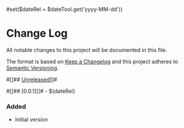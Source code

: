 #set($dateRel = $dateTool.get('yyyy-MM-dd'))
# Change Log
All notable changes to this project will be documented in this file.

The format is based on [Keep a Changelog](http://keepachangelog.com/)
and this project adheres to [Semantic Versioning](http://semver.org/).


#[[## [Unreleased]]]#

#[[## [0.0.1]]]# - ${dateRel}
### Added
- Initial version

[Unreleased]: https://github.com/plandes/clj-nlp-parse/compare/v0.0.1...HEAD
[0.0.2]: https://github.com/plandes/clj-nlp-parse/compare/v0.0.2...v0.0.1
